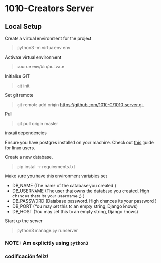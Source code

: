 # 1010-Creators Server

## Local Setup

Create a virtual environment for the project

> python3 -m virtualenv env

Activate virtual environment

> source env/bin/activate

Initialise GIT

> git init

Set git remote

> git remote add origin https://github.com/1010-C/1010-server.git

Pull

> git pull origin master

Install dependencies

Ensure you have postgres installed on your machine.
Check out [this](https://www.digitalocean.com/community/tutorials/how-to-install-and-use-postgresql-on-ubuntu-18-04) guide for linux users.

Create a new database.

> pip install -r requirements.txt

Make sure you have this environment variables set
* DB_NAME (The name of the database you created )
* DB_USERNAME (The user that owns the database you created. High chances thats its your username ;) )
* DB_PASSWORD (Database password. High chances its your password )
* DB_PORT (You may set this to an empty string, Django knows)
* DB_HOST (You may set this to an empty string, Django knows)

Start up the server

> python3 manage.py runserver

### NOTE : Am explicitly using `python3`

### codificación feliz!
